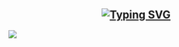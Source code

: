 <h2 align="center">
  <a href="https://git.io/typing-svg">
    <img src="https://readme-typing-svg.demolab.com?font=Fira+Code&duration=3500&pause=500&color=22EBF7&center=true&vCenter=true&multiline=true&width=500&height=70&lines=Hello+there%2C+I'm+Jay+%F0%9F%91%8B;Glad+you're+here%F0%9F%98%84" alt="Typing SVG" />
  </a>
</h2>

<picture>
    <source 
      srcset="https://github-readme-stats.vercel.app/api?username=jaybayron9&show_icons=true&theme=dark"
      media="(prefers-color-scheme: dark)"
    />
    <source
      srcset="https://github-readme-stats.vercel.app/api?username=jaybayron9&show_icons=true"
      media="(prefers-color-scheme: light), (prefers-color-scheme: no-preference)"
    />
    <img src="https://github-readme-stats.vercel.app/api?username=jaybayron9&show_icons=true" />
</picture>


<!-- - 👋 Hi, I’m @jaybayron9
- 👀 I’m interested in programming
- 🌱 I’m currently learning frontend ang backend language
- 💞️ I’m looking to collaborate on ...
- 📫 How to reach me jaybayron400@gmail.com -->

<!---
jaybayron9/jaybayron9 is a ✨ special ✨ repository because its `README.md` (this file) appears on your GitHub profile.
You can click the Preview link to take a look at your changes.
--->
